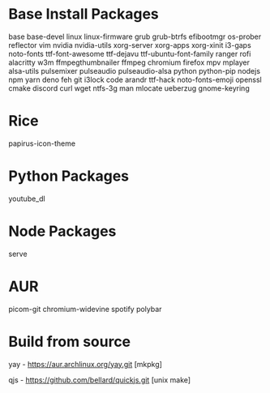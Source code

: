 # Base Install Packages
base base-devel linux linux-firmware grub grub-btrfs efibootmgr os-prober reflector vim nvidia nvidia-utils xorg-server xorg-apps xorg-xinit i3-gaps noto-fonts ttf-font-awesome ttf-dejavu ttf-ubuntu-font-family ranger rofi alacritty w3m ffmpegthumbnailer ffmpeg chromium firefox mpv mplayer alsa-utils pulsemixer pulseaudio pulseaudio-alsa python python-pip nodejs npm yarn deno feh git i3lock code arandr ttf-hack noto-fonts-emoji openssl cmake discord curl wget ntfs-3g man mlocate ueberzug gnome-keyring

# Rice
papirus-icon-theme

# Python Packages
youtube_dl

# Node Packages
serve

# AUR
picom-git chromium-widevine spotify polybar

# Build from source
yay 	- https://aur.archlinux.org/yay.git [mkpkg]

qjs	- https://github.com/bellard/quickjs.git [unix make]
